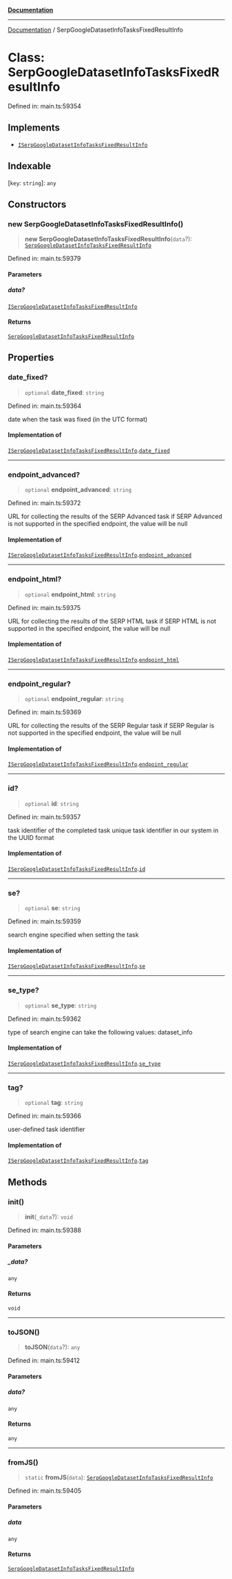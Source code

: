 [**Documentation**](../README.md)

***

[Documentation](../README.md) / SerpGoogleDatasetInfoTasksFixedResultInfo

# Class: SerpGoogleDatasetInfoTasksFixedResultInfo

Defined in: main.ts:59354

## Implements

- [`ISerpGoogleDatasetInfoTasksFixedResultInfo`](../interfaces/ISerpGoogleDatasetInfoTasksFixedResultInfo.md)

## Indexable

\[`key`: `string`\]: `any`

## Constructors

### new SerpGoogleDatasetInfoTasksFixedResultInfo()

> **new SerpGoogleDatasetInfoTasksFixedResultInfo**(`data`?): [`SerpGoogleDatasetInfoTasksFixedResultInfo`](SerpGoogleDatasetInfoTasksFixedResultInfo.md)

Defined in: main.ts:59379

#### Parameters

##### data?

[`ISerpGoogleDatasetInfoTasksFixedResultInfo`](../interfaces/ISerpGoogleDatasetInfoTasksFixedResultInfo.md)

#### Returns

[`SerpGoogleDatasetInfoTasksFixedResultInfo`](SerpGoogleDatasetInfoTasksFixedResultInfo.md)

## Properties

### date\_fixed?

> `optional` **date\_fixed**: `string`

Defined in: main.ts:59364

date when the task was fixed (in the UTC format)

#### Implementation of

[`ISerpGoogleDatasetInfoTasksFixedResultInfo`](../interfaces/ISerpGoogleDatasetInfoTasksFixedResultInfo.md).[`date_fixed`](../interfaces/ISerpGoogleDatasetInfoTasksFixedResultInfo.md#date_fixed)

***

### endpoint\_advanced?

> `optional` **endpoint\_advanced**: `string`

Defined in: main.ts:59372

URL for collecting the results of the SERP Advanced task
if SERP Advanced is not supported in the specified endpoint, the value will be null

#### Implementation of

[`ISerpGoogleDatasetInfoTasksFixedResultInfo`](../interfaces/ISerpGoogleDatasetInfoTasksFixedResultInfo.md).[`endpoint_advanced`](../interfaces/ISerpGoogleDatasetInfoTasksFixedResultInfo.md#endpoint_advanced)

***

### endpoint\_html?

> `optional` **endpoint\_html**: `string`

Defined in: main.ts:59375

URL for collecting the results of the SERP HTML task
if SERP HTML is not supported in the specified endpoint, the value will be null

#### Implementation of

[`ISerpGoogleDatasetInfoTasksFixedResultInfo`](../interfaces/ISerpGoogleDatasetInfoTasksFixedResultInfo.md).[`endpoint_html`](../interfaces/ISerpGoogleDatasetInfoTasksFixedResultInfo.md#endpoint_html)

***

### endpoint\_regular?

> `optional` **endpoint\_regular**: `string`

Defined in: main.ts:59369

URL for collecting the results of the SERP Regular task
if SERP Regular is not supported in the specified endpoint, the value will be null

#### Implementation of

[`ISerpGoogleDatasetInfoTasksFixedResultInfo`](../interfaces/ISerpGoogleDatasetInfoTasksFixedResultInfo.md).[`endpoint_regular`](../interfaces/ISerpGoogleDatasetInfoTasksFixedResultInfo.md#endpoint_regular)

***

### id?

> `optional` **id**: `string`

Defined in: main.ts:59357

task identifier of the completed task
unique task identifier in our system in the UUID format

#### Implementation of

[`ISerpGoogleDatasetInfoTasksFixedResultInfo`](../interfaces/ISerpGoogleDatasetInfoTasksFixedResultInfo.md).[`id`](../interfaces/ISerpGoogleDatasetInfoTasksFixedResultInfo.md#id)

***

### se?

> `optional` **se**: `string`

Defined in: main.ts:59359

search engine specified when setting the task

#### Implementation of

[`ISerpGoogleDatasetInfoTasksFixedResultInfo`](../interfaces/ISerpGoogleDatasetInfoTasksFixedResultInfo.md).[`se`](../interfaces/ISerpGoogleDatasetInfoTasksFixedResultInfo.md#se)

***

### se\_type?

> `optional` **se\_type**: `string`

Defined in: main.ts:59362

type of search engine
can take the following values: dataset_info

#### Implementation of

[`ISerpGoogleDatasetInfoTasksFixedResultInfo`](../interfaces/ISerpGoogleDatasetInfoTasksFixedResultInfo.md).[`se_type`](../interfaces/ISerpGoogleDatasetInfoTasksFixedResultInfo.md#se_type)

***

### tag?

> `optional` **tag**: `string`

Defined in: main.ts:59366

user-defined task identifier

#### Implementation of

[`ISerpGoogleDatasetInfoTasksFixedResultInfo`](../interfaces/ISerpGoogleDatasetInfoTasksFixedResultInfo.md).[`tag`](../interfaces/ISerpGoogleDatasetInfoTasksFixedResultInfo.md#tag)

## Methods

### init()

> **init**(`_data`?): `void`

Defined in: main.ts:59388

#### Parameters

##### \_data?

`any`

#### Returns

`void`

***

### toJSON()

> **toJSON**(`data`?): `any`

Defined in: main.ts:59412

#### Parameters

##### data?

`any`

#### Returns

`any`

***

### fromJS()

> `static` **fromJS**(`data`): [`SerpGoogleDatasetInfoTasksFixedResultInfo`](SerpGoogleDatasetInfoTasksFixedResultInfo.md)

Defined in: main.ts:59405

#### Parameters

##### data

`any`

#### Returns

[`SerpGoogleDatasetInfoTasksFixedResultInfo`](SerpGoogleDatasetInfoTasksFixedResultInfo.md)
